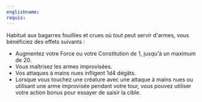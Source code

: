 ```yaml
---
englishname: 
requis:
---
```

Habitué aux bagarres fouillies et crues où tout peut servir d'armes, vous bénéficiez des effets suivants : 

 - Augmentez votre Force ou votre Constitution de 1, jusqu'à un maximum de 20.
 - Vous maîtrisez les armes improvisées.
 - Vos attaques à mains nues infligent 1d4 dégâts.
 - Lorsque vous touchez une créature avec une attaque à mains nues ou utilisant une arme improvisée pendant votre tour, vous pouvez utiliser votre action bonus pour essayer de saisir la cible.
